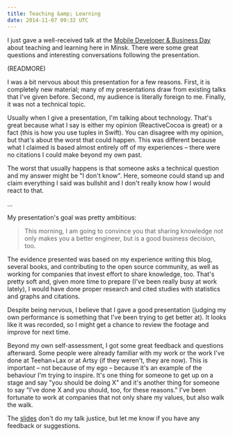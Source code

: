 ```yaml
---
title: Teaching &amp; Learning
date: 2014-11-07 09:32 UTC
---
```


I just gave a well-received talk at the [Mobile Developer & Business Day](http://by.mdday.ru/) about teaching and learning here in Minsk. There were some great questions and interesting conversations following the presentation.

(READMORE)

<script async class="speakerdeck-embed" data-id="fcb3f5b0487c013239cd36e5e480a335" data-ratio="1.33333333333333" src="//speakerdeck.com/assets/embed.js"></script>

I was a bit nervous about this presentation for a few reasons. First, it is completely new material; many of my presentations draw from existing talks that I've given before. Second, my audience is literally foreign to me. Finally, it was not a technical topic.

Usually when I give a presentation, I'm talking about technology. That's great because what I say is either my opinion (ReactiveCocoa is great) or a fact (this is how you use tuples in Swift). You can disagree with my opinion, but that's about the worst that could happen. This was different because what I claimed is based almost entirely off of my experiences – there were no citations I could make beyond my own past. 

The worst that usually happens is that someone asks a technical question and my answer might be "I don't know". Here, someone could stand up and claim everything I said was bullshit and I don't really know how I would react to that.

...

My presentation's goal was pretty ambitious:

> This morning, I am going to convince you that sharing knowledge not only makes you a better engineer, but is a good business decision, too.

The evidence presented was based on my experience writing this blog, several books, and contributing to the open source community, as well as working for companies that invest effort to share knowledge, too. That's pretty soft and, given more time to prepare (I've been really busy at work lately), I would have done proper research and cited studies with statistics and graphs and citations. 

Despite being nervous, I believe that I gave a good presentation (judging my own performance is something that I've been trying to get better at). It looks like it was recorded, so I might get a chance to review the footage and improve for next time. 

Beyond my own self-assessment, I got some great feedback and questions afterward. Some people were already familiar with my work or the work I've done at Teehan+Lax or at Artsy (if they weren't, they are now). This is important – not because of my ego – because it's an example of the behaviour I'm trying to inspire. It's one thing for someone to get up on a stage and say "you should be doing X" and it's another thing for someone to say "I've done X and you should, too, for these reasons." I've been fortunate to work at companies that not only share my values, but also walk the walk. 

The [slides](https://speakerdeck.com/ashfurrow/teaching-and-learning) don't do my talk justice, but let me know if you have any feedback or suggestions. 	

